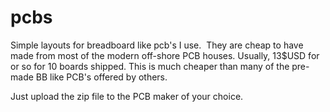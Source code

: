 # pcbs

Simple layouts for breadboard like pcb's I use.  They are cheap to have made from most of the modern off-shore PCB houses. 
Usually, 13$USD for or so for 10 boards shipped. This is much cheaper than many of the pre-made BB like PCB's offered by others.

Just upload the zip file to the PCB maker of your choice.

